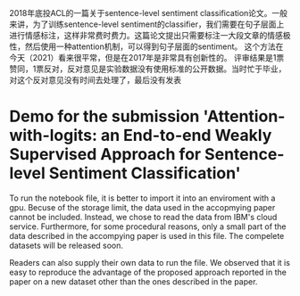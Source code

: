 
2018年底投ACL的一篇关于sentence-level sentiment classification论文。一般来讲，为了训练sentence-level sentiment的classifier，我们需要在句子层面上进行情感标注，这样非常费时费力。这篇论文提出只需要标注一大段文章的情感极性，然后使用一种attention机制，可以得到句子层面的sentiment。 这个方法在今天（2021）看来很平常，但是在2017年是非常具有创新性的。 评审结果是1票赞同，1票反对，反对意见是实验数据没有使用标准的公开数据。当时忙于毕业，对这个反对意见没有时间去处理了，最后没有发表

# Demo for the submission 'Attention-with-logits: an End-to-end Weakly Supervised Approach for Sentence-level Sentiment Classification' 

To run the notebook file, it is better to import it into an enviroment with a gpu. Becuse of the storage limit, the data used in the accopmying paper cannot be included. Instead, we chose to read the data from IBM's cloud service.
Furthermore, for some procedural reasons, only a small part of the data described in the accompying paper is used in this file. The compelete datasets will be released soon. 

Readers can also supply their own data to run the file. We observed that it is easy to reproduce the advantage of the proposed approach reported in the paper on a new dataset other than the ones described in the paper. 



